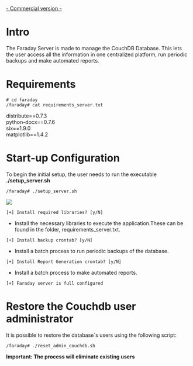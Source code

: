 [- Commercial version -](http://faradaysec.com/buy.html)

# Intro

The Faraday Server is made to manage the CouchDB Database. This lets the user access all the information in one centralized platform, run periodic backups and make automated reports.

# Requirements

`# cd faraday`<br>
`/faraday# cat requirements_server.txt`

distribute==0.7.3<br>
python-docx==0.7.6<br>
six==1.9.0<br>
matplotlib==1.4.2<br>

# Start-up Configuration

To begin the initial setup, the user needs to run the executable **./setup_server.sh**

`/faraday# ./setup_server.sh`

![](https://raw.github.com/wiki/infobyte/faraday/images/faraday_setup_libraries.png)

`[+] Install required libraries? [y/N]`

* Install the necessary libraries to execute the application.These can be found in the folder, requirements_server.txt.

`[+] Install backup crontab? [y/N]`

* Install a batch process to run periodic backups of the database.

`[+] Install Report Generation crontab? [y/N]`

* Install a batch process to make automated reports.

`[+] Faraday server is full configured`


# Restore the Couchdb user administrator

It is possible to restore the database´s users using the following script:

`/faraday# ./reset_admin_couchdb.sh`


**Important: The process will eliminate existing users**
